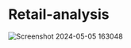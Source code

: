 # Retail-analysis
![Screenshot 2024-05-05 163048](https://github.com/gasidfhkja/Sales-analysis/assets/151842712/c1e4f088-d7ef-4ef5-8f9b-281cf34008d0)
